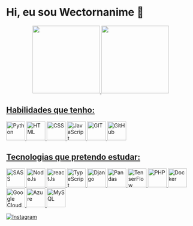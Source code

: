 # Hi, eu sou Wectornanime 👋 

<div align="center">
  <a href="https://github.com/wectornanime">
  <img height="180em" src="https://github-readme-stats.vercel.app/api?username=wectornanime&show_icons=true&theme=dark&include_all_commits=true&count_private=true"/>
  <img height="180em" src="https://github-readme-stats.vercel.app/api/top-langs/?username=wectornanime&layout=compact&langs_count=7&theme=dark"/>
</div>

## Habilidades que tenho:

<img alt="Python" height="50" src="https://cdn.jsdelivr.net/gh/devicons/devicon/icons/python/python-original.svg">
<img alt="HTML" height="50" src="https://cdn.jsdelivr.net/gh/devicons/devicon/icons/html5/html5-original.svg">
<img alt="CSS" height="50" src="https://cdn.jsdelivr.net/gh/devicons/devicon/icons/css3/css3-original.svg">
<img alt="JavaScript" height="50" src="https://cdn.jsdelivr.net/gh/devicons/devicon/icons/javascript/javascript-original.svg">
<img alt="GIT" height="50" src="https://cdn.jsdelivr.net/gh/devicons/devicon/icons/git/git-original.svg">
<img alt="GitHub" height="50" src="https://cdn.jsdelivr.net/gh/devicons/devicon/icons/github/github-original.svg">

## Tecnologias que pretendo estudar:

<img alt="SASS" height="50" src="https://cdn.jsdelivr.net/gh/devicons/devicon/icons/sass/sass-original.svg">
<img alt="NodeJs" height="50" src=https://cdn.jsdelivr.net/gh/devicons/devicon/icons/nodejs/nodejs-original.svg>
<img alt="reactJs" height="50" src="https://cdn.jsdelivr.net/gh/devicons/devicon/icons/react/react-original.svg" />
<img alt="TypeScript" height="50" src="https://cdn.jsdelivr.net/gh/devicons/devicon/icons/typescript/typescript-original.svg">
<img alt="Django" height="50" src="https://cdn.jsdelivr.net/gh/devicons/devicon/icons/django/django-plain.svg">
<img alt="Pandas" height="50" src="https://cdn.jsdelivr.net/gh/devicons/devicon/icons/pandas/pandas-original.svg">
<img alt="TenserFlow" height="50" src="https://cdn.jsdelivr.net/gh/devicons/devicon/icons/tensorflow/tensorflow-original.svg">
<img alt="PHP" height="50" src="https://cdn.jsdelivr.net/gh/devicons/devicon/icons/php/php-plain.svg">
<img alt="Docker" height="50" src="https://cdn.jsdelivr.net/gh/devicons/devicon/icons/docker/docker-plain.svg">
<img alt="Google Cloud" height="50" src="https://cdn.jsdelivr.net/gh/devicons/devicon/icons/googlecloud/googlecloud-original.svg">
<img alt="Azure" height="50" src="https://cdn.jsdelivr.net/gh/devicons/devicon/icons/azure/azure-original.svg">
<img alt="MySQL" height="50" src="https://cdn.jsdelivr.net/gh/devicons/devicon/icons/mysql/mysql-original.svg">

[![Instagram](https://img.shields.io/badge/Instagram-E4405F?style=for-the-badge&logo=instagram&logoColor=white)](https://www.google.com)

<!--
## Minhas redes:

<p>
    <a href="#" target="_blank"><img alt="Instagram" src="https://img.shields.io/badge/Instagram-E4405F?style=for-the-badge&logo=instagram&logoColor=white"></a>
    <a href="#" target="_blank"><img alt="LinkedIn" src="https://img.shields.io/badge/linkedin-%230077B5.svg?style=for-the-badge&logo=linkedin&logoColor=white"></a>
    <a href="#" target="_blank"><img alt="Portfólio" src="https://img.shields.io/badge/Portfolio-%23000000.svg?style=for-the-badge&logo=firefox&logoColor=#FF7139"></a>
</p>
-->
